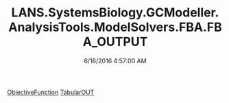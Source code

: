 ﻿---
title: LANS.SystemsBiology.GCModeller.AnalysisTools.ModelSolvers.FBA.FBA_OUTPUT
date: 6/16/2016 4:57:00 AM
---

[ObjectiveFunction](T-LANS.SystemsBiology.GCModeller.AnalysisTools.ModelSolvers.FBA.FBA_OUTPUT.ObjectiveFunction.html)
[TabularOUT](T-LANS.SystemsBiology.GCModeller.AnalysisTools.ModelSolvers.FBA.FBA_OUTPUT.TabularOUT.html)
